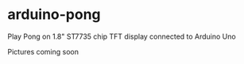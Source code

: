 # arduino-pong
Play Pong on  1.8" ST7735 chip TFT display connected to Arduino Uno


Pictures coming soon
